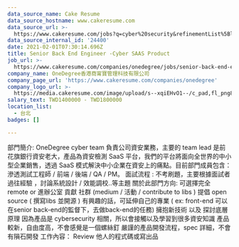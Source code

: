 ```yaml
---
data_source_name: Cake Resume
data_source_hostname: www.cakeresume.com
data_source_url: >-
  https://www.cakeresume.com/jobs?q=cyber%20security&refinementList%5Blang_name%5D%5B0%5D=English&refinementList%5Bsalary_type%5D=per_year&range%5Bsalary_range%5D%5Bmin%5D=1000000
data_source_internal_id: '24400'
date: 2021-02-01T07:30:14.696Z
title: Senior Back End Engineer -Cyber SAAS Product
job_url: >-
  https://www.cakeresume.com/companies/onedegree/jobs/senior-back-end-engineer-node-js
company_name: OneDegree香港商甯寶管理科技有限公司
company_page_url: 'https://www.cakeresume.com/companies/onedegree'
company_logo_url: >-
  https://media.cakeresume.com/image/upload/s--xqiEHvO1--/c_pad,fl_png8,h_200,w_200/v1578296147/zhabcskfo2ifv72dmwtx.png
salary_text: TWD1400000 - TWD1800000
location_list:
  - 台北
badges: []

---
```


部門簡介: OneDegree cyber team 負責公司資安業務，主要的 team lead 是前花旗銀行資安老大，產品為資安檢測 SaaS 平台，我們的平台將面向全世界的中小型企業銷售，透過 SaaS 模式解決中小企業在資安上的痛點。目前部門成員包含：滲透測試工程師 / 前端 / 後端 / QA / PM。 面試流程 : 不考刷題，主要根據面試者過往經驗 ，討論系統設計 / 效能調校..等主題 關於此部門方向: 可選擇完全 remote or 進辦公室 貢獻 社群 (medium / 活動 / contribute to libs ) 提倡 open source ( 撰寫libs 並開源 ) 有興趣的話，可延伸自己的專業 ( ex: front-end 可以在senior back-end的監督下，去做back-end的任務) 擁抱新技術 以及 探討底層原理 因為產品是 cybersecurity 相關，所以會接觸以及學習到很多資安知識 產品較新，自由度高，不會感覺是一個螺絲釘 嚴謹的產品開發流程，spec 詳細，不會有隕石開發 工作內容： Review 他人的程式碼或寫出品